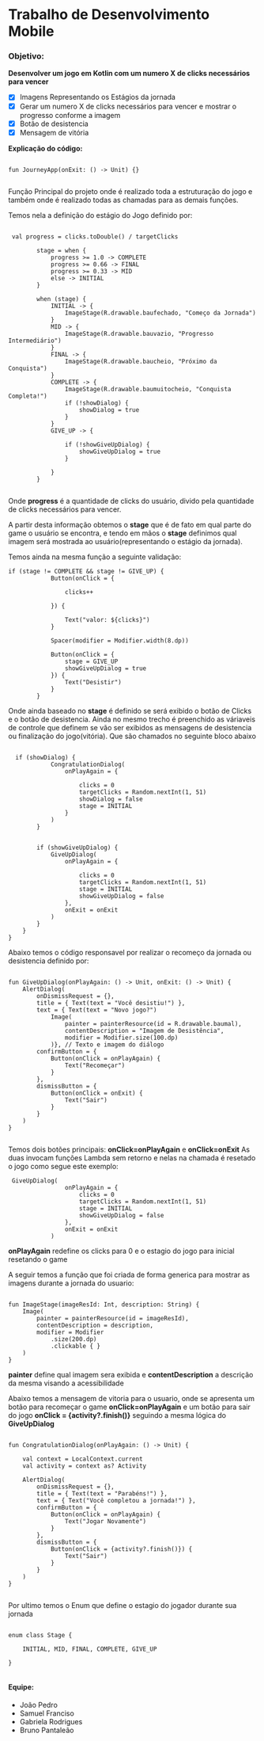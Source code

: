 <H1>Trabalho de Desenvolvimento Mobile</H1>

<h3>Objetivo:</h3> 

**Desenvolver um jogo em Kotlin com um numero X de clicks necessários para vencer**

- [x] Imagens Representando os Estágios da jornada
- [x] Gerar um numero X de clicks necessários para vencer e mostrar o progresso conforme a imagem
- [x] Botão de desistencia
- [x] Mensagem de vitória

<strong>Explicação do código:</strong>

```

fun JourneyApp(onExit: () -> Unit) {}


```
Função Principal do projeto onde é realizado toda a estruturação do jogo
e também onde é realizado todas as chamadas para as demais funções.

Temos nela a definição do estágio do Jogo definido por:

```

 val progress = clicks.toDouble() / targetClicks

        stage = when {
            progress >= 1.0 -> COMPLETE 
            progress >= 0.66 -> FINAL 
            progress >= 0.33 -> MID 
            else -> INITIAL 
        }

        when (stage) {
            INITIAL -> {
                ImageStage(R.drawable.baufechado, "Começo da Jornada")
            }
            MID -> {
                ImageStage(R.drawable.bauvazio, "Progresso Intermediário")
            }
            FINAL -> {
                ImageStage(R.drawable.baucheio, "Próximo da Conquista")
            }
            COMPLETE -> {
                ImageStage(R.drawable.baumuitocheio, "Conquista Completa!")
                if (!showDialog) { 
                    showDialog = true 
                }
            }
            GIVE_UP -> {

                if (!showGiveUpDialog) { 
                    showGiveUpDialog = true 
                }

            }
        }


```

Onde **progress** é a quantidade de clicks do usuário, divido pela quantidade de clicks
necessários para vencer.

A partir desta informação obtemos o **stage**
que é de fato em qual parte do game o usuário se encontra, 
e tendo em mãos o **stage** definimos qual imagem será mostrada ao usuário(representando o estágio da jornada). 

Temos ainda na mesma função a seguinte validação:

```
if (stage != COMPLETE && stage != GIVE_UP) {
            Button(onClick = {

                clicks++ 

            }) {

                Text("valor: ${clicks}") 
            }

            Spacer(modifier = Modifier.width(8.dp)) 

            Button(onClick = {
                stage = GIVE_UP 
                showGiveUpDialog = true 
            }) {
                Text("Desistir") 
            }
        }

```

Onde ainda baseado no **stage** é definido se será exibido o botão de Clicks e o botão de desistencia.
Ainda no mesmo trecho é preenchido as váriaveis de controle que definem se vão ser exibidos 
as mensagens de desistencia ou finalização do jogo(vitória).
Que são chamados no seguinte bloco abaixo

```

  if (showDialog) {
            CongratulationDialog(
                onPlayAgain = {
                    
                    clicks = 0
                    targetClicks = Random.nextInt(1, 51)
                    showDialog = false
                    stage = INITIAL
                }
            )
        }


        if (showGiveUpDialog) {
            GiveUpDialog(
                onPlayAgain = {
                    
                    clicks = 0
                    targetClicks = Random.nextInt(1, 51)
                    stage = INITIAL
                    showGiveUpDialog = false
                },
                onExit = onExit
            )
        }
    }
}

```
Abaixo temos o código responsavel por realizar o recomeço da jornada ou desistencia
definido por:

```

fun GiveUpDialog(onPlayAgain: () -> Unit, onExit: () -> Unit) {
    AlertDialog(
        onDismissRequest = {},
        title = { Text(text = "Você desistiu!") }, 
        text = { Text(text = "Novo jogo?")
            Image(
                painter = painterResource(id = R.drawable.baumal),
                contentDescription = "Imagem de Desistência",
                modifier = Modifier.size(100.dp)
            )}, // Texto e imagem do diálogo
        confirmButton = {
            Button(onClick = onPlayAgain) {
                Text("Recomeçar") 
            }
        },
        dismissButton = {
            Button(onClick = onExit) {
                Text("Sair") 
            }
        }
    )
}


```
Temos dois botões principais: **onClick=onPlayAgain** e **onClick=onExit**
As duas invocam funções Lambda sem retorno e nelas na chamada é resetado o jogo
como segue este exemplo:

```
 GiveUpDialog(
                onPlayAgain = {
                    clicks = 0
                    targetClicks = Random.nextInt(1, 51)
                    stage = INITIAL
                    showGiveUpDialog = false
                },
                onExit = onExit
            )

```
**onPlayAgain** redefine os clicks para 0 e o estagio do jogo para inicial
resetando o game

A seguir temos a função que foi criada de forma generica
para mostrar as imagens durante a jornada do usuario:

```

fun ImageStage(imageResId: Int, description: String) {
    Image(
        painter = painterResource(id = imageResId), 
        contentDescription = description, 
        modifier = Modifier
            .size(200.dp) 
            .clickable { }
    )
}

```
**painter** define qual imagem sera exibida e **contentDescription**
a descrição da mesma visando a acessibilidade

Abaixo temos a mensagem de vitoria para o usuario, onde se apresenta
um botão para recomeçar o game **onClick=onPlayAgain**  e um
botão para sair do jogo **onClick = {activity?.finish()}**
seguindo a mesma lógica do **GiveUpDialog**

```

fun CongratulationDialog(onPlayAgain: () -> Unit) {

    val context = LocalContext.current
    val activity = context as? Activity

    AlertDialog(
        onDismissRequest = {},
        title = { Text(text = "Parabéns!") }, 
        text = { Text("Você completou a jornada!") }, 
        confirmButton = {
            Button(onClick = onPlayAgain) {
                Text("Jogar Novamente") 
            }
        },
        dismissButton = {
            Button(onClick = {activity?.finish()}) {
                Text("Sair") 
            }
        }
    )
}


```
Por ultimo temos o Enum que define 
o estagio do jogador durante sua jornada

```

enum class Stage {

    INITIAL, MID, FINAL, COMPLETE, GIVE_UP

}


```

<h4>Equipe:</h4>

- João Pedro
- Samuel Franciso
- Gabriela Rodrigues
- Bruno Pantaleão
